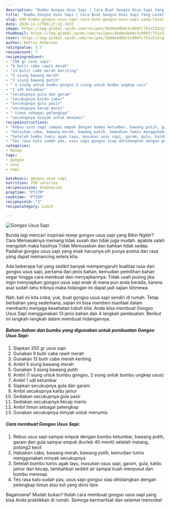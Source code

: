 ```yaml
---
description: "Bumbu Gongso Usus Sapi | Cara Buat Gongso Usus Sapi Yang Lezat"
title: "Bumbu Gongso Usus Sapi | Cara Buat Gongso Usus Sapi Yang Lezat"
slug: 648-bumbu-gongso-usus-sapi-cara-buat-gongso-usus-sapi-yang-lezat
date: 2020-12-17T09:27:22.747Z
image: https://img-global.cpcdn.com/recipes/2bdde4db0c5c89df/751x532cq70/gongso-usus-sapi-foto-resep-utama.jpg
thumbnail: https://img-global.cpcdn.com/recipes/2bdde4db0c5c89df/751x532cq70/gongso-usus-sapi-foto-resep-utama.jpg
cover: https://img-global.cpcdn.com/recipes/2bdde4db0c5c89df/751x532cq70/gongso-usus-sapi-foto-resep-utama.jpg
author: Hattie Roberson
ratingvalue: 3.7
reviewcount: 7
recipeingredient:
- "250 gr usus sapi"
- "9 butir cabe rawit merah"
- "13 butir cabe merah keriting"
- "5 siung bawang merah"
- "3 siung bawang putih"
- " 1 siung untuk bumbu gongso 2 siung untuk bumbu ungkep usus"
- "1 sdt ketumbar"
- "secukupnya gula dan garam"
- "secukupnya kaldu jamur"
- "secukupnya gula pasir"
- "secukupnya kecap manis"
- " timun sebagai pelengkap"
- "secukupnya minyak untuk menumis"
recipeinstructions:
- "Rebus usus sapi sampai empuk dengan bumbu ketumbar, bawang putih, garam dan gula sampai empuk (kurleb 40 menit) setelah matang, potong2 kecil"
- "Haluskan cabe, bawang merah, bawang putih, kemudian tumis menggunakan minyak secukupnya"
- "Setelah bumbu tumis agak layu, masukan usus sapi, garam, gula, kaldu jamur dan kecap, tambahkan sedikit air sampai kuah menyusut dan bumbu meresap"
- "Tes rasa kalo sudah pas, usus sapi gongso siap dihidangkan dengan pelengkap timun atau kol yang diiris tipis"
categories:
- Resep
tags:
- gongso
- usus
- sapi

katakunci: gongso usus sapi 
nutrition: 250 calories
recipecuisine: Indonesian
preptime: "PT17M"
cooktime: "PT35M"
recipeyield: "3"
recipecategory: Lunch

---
```



![Gongso Usus Sapi](https://img-global.cpcdn.com/recipes/2bdde4db0c5c89df/751x532cq70/gongso-usus-sapi-foto-resep-utama.jpg)

Bunda lagi mencari inspirasi resep gongso usus sapi yang Bikin Ngiler? Cara Memasaknya memang tidak susah dan tidak juga mudah. apabila salah mengolah maka hasilnya Tidak Memuaskan dan bahkan tidak sedap. Padahal gongso usus sapi yang enak harusnya sih punya aroma dan rasa yang dapat memancing selera kita.



Ada beberapa hal yang sedikit banyak mempengaruhi kualitas rasa dari gongso usus sapi, pertama dari jenis bahan, kemudian pemilihan bahan segar hingga cara membuat dan menyajikannya. Tidak usah pusing jika ingin menyiapkan gongso usus sapi enak di mana pun anda berada, karena asal sudah tahu triknya maka hidangan ini dapat jadi sajian istimewa.


Nah, kali ini kita coba, yuk, buat gongso usus sapi sendiri di rumah. Tetap berbahan yang sederhana, sajian ini bisa memberi manfaat dalam membantu menjaga kesehatan tubuh kita. Anda bisa membuat Gongso Usus Sapi menggunakan 13 jenis bahan dan 4 langkah pembuatan. Berikut ini langkah-langkah dalam membuat hidangannya.

<!--inarticleads1-->

##### Bahan-bahan dan bumbu yang digunakan untuk pembuatan Gongso Usus Sapi:

1. Siapkan 250 gr usus sapi
1. Gunakan 9 butir cabe rawit merah
1. Gunakan 13 butir cabe merah keriting
1. Ambil 5 siung bawang merah
1. Gunakan 3 siung bawang putih
1. Ambil  (1 siung untuk bumbu gongso, 2 siung untuk bumbu ungkep usus)
1. Ambil 1 sdt ketumbar
1. Siapkan secukupnya gula dan garam
1. Ambil secukupnya kaldu jamur
1. Sediakan secukupnya gula pasir
1. Sediakan secukupnya kecap manis
1. Ambil  timun sebagai pelengkap
1. Gunakan secukupnya minyak untuk menumis




<!--inarticleads2-->

##### Cara membuat Gongso Usus Sapi:

1. Rebus usus sapi sampai empuk dengan bumbu ketumbar, bawang putih, garam dan gula sampai empuk (kurleb 40 menit) setelah matang, potong2 kecil
1. Haluskan cabe, bawang merah, bawang putih, kemudian tumis menggunakan minyak secukupnya
1. Setelah bumbu tumis agak layu, masukan usus sapi, garam, gula, kaldu jamur dan kecap, tambahkan sedikit air sampai kuah menyusut dan bumbu meresap
1. Tes rasa kalo sudah pas, usus sapi gongso siap dihidangkan dengan pelengkap timun atau kol yang diiris tipis




Bagaimana? Mudah bukan? Itulah cara membuat gongso usus sapi yang bisa Anda praktikkan di rumah. Semoga bermanfaat dan selamat mencoba!
